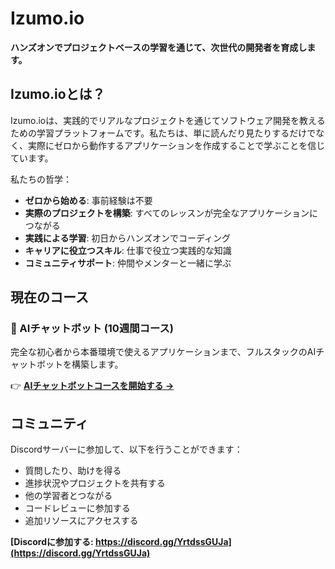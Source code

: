 # Izumo.io

**ハンズオンでプロジェクトベースの学習を通じて、次世代の開発者を育成します。**

## Izumo.ioとは？

Izumo.ioは、実践的でリアルなプロジェクトを通じてソフトウェア開発を教えるための学習プラットフォームです。私たちは、単に読んだり見たりするだけでなく、実際にゼロから動作するアプリケーションを作成することで学ぶことを信じています。

私たちの哲学：
- **ゼロから始める**: 事前経験は不要
- **実際のプロジェクトを構築**: すべてのレッスンが完全なアプリケーションにつながる
- **実践による学習**: 初日からハンズオンでコーディング
- **キャリアに役立つスキル**: 仕事で役立つ実践的な知識
- **コミュニティサポート**: 仲間やメンターと一緒に学ぶ

## 現在のコース

### 🤖 AIチャットボット (10週間コース)

完全な初心者から本番環境で使えるアプリケーションまで、フルスタックのAIチャットボットを構築します。

👉 **[AIチャットボットコースを開始する →](./ai-chatbot/)**

## コミュニティ

Discordサーバーに参加して、以下を行うことができます：
- 質問したり、助けを得る
- 進捗状況やプロジェクトを共有する
- 他の学習者とつながる
- コードレビューに参加する
- 追加リソースにアクセスする

**[Discordに参加する: https://discord.gg/YrtdssGUJa](https://discord.gg/YrtdssGUJa)**